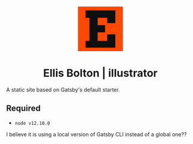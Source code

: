<p align="center">
  <a href="https://ellisbolton.com">
    <img alt="Gatsby" src="src/images/Ellis.png" width="120" />
  </a>
</p>
<h1 align="center">
  Ellis Bolton | illustrator
</h1>

A static site based on Gatsby's default starter.

## Required

- `node v12.10.0`

I believe it is using a local version of Gatsby CLI instead of a global one??
